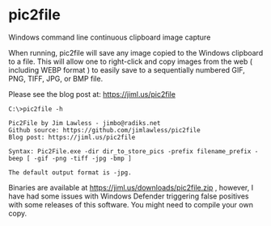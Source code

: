 # pic2file
Windows command line continuous clipboard image capture

When running, pic2file will save any image copied to the Windows clipboard to a file.  This will allow one to right-click and copy images from the web ( including WEBP format ) to easily save to a sequentially numbered GIF, PNG, TIFF, JPG, or BMP file.

Please see the blog post at: https://jiml.us/pic2file

    C:\>pic2file -h
    
    Pic2File by Jim Lawless - jimbo@radiks.net
    Github source: https://github.com/jimlawless/pic2file
    Blog post: https://jiml.us/pic2file

    Syntax: Pic2File.exe -dir dir_to_store_pics -prefix filename_prefix -beep [ -gif -png -tiff -jpg -bmp ]

    The default output format is -jpg.

Binaries are available at https://jiml.us/downloads/pic2file.zip , however, I have had some issues with Windows Defender triggering false positives with some releases of this software.  You might need to compile your own copy.
